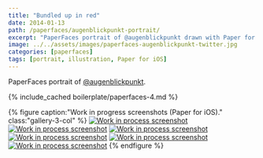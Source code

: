 ```yaml
---
title: "Bundled up in red"
date: 2014-01-13
path: /paperfaces/augenblickpunkt-portrait/
excerpt: "PaperFaces portrait of @augenblickpunkt drawn with Paper for iOS on an iPad."
image: ../../assets/images/paperfaces-augenblickpunkt-twitter.jpg
categories: [paperfaces]
tags: [portrait, illustration, Paper for iOS]
---
```


PaperFaces portrait of [@augenblickpunkt](https://twitter.com/augenblickpunkt).

{% include_cached boilerplate/paperfaces-4.md %}

{% figure caption:"Work in progress screenshots (Paper for iOS)." class:"gallery-3-col" %}
[![Work in process screenshot](../../assets/images/paperfaces-augenblickpunkt-process-1-600.jpg)](../../assets/images/paperfaces-augenblickpunkt-process-1-lg.jpg)
[![Work in process screenshot](../../assets/images/paperfaces-augenblickpunkt-process-2-600.jpg)](../../assets/images/paperfaces-augenblickpunkt-process-2-lg.jpg)
[![Work in process screenshot](../../assets/images/paperfaces-augenblickpunkt-process-3-600.jpg)](../../assets/images/paperfaces-augenblickpunkt-process-3-lg.jpg)
[![Work in process screenshot](../../assets/images/paperfaces-augenblickpunkt-process-4-600.jpg)](../../assets/images/paperfaces-augenblickpunkt-process-4-lg.jpg)
[![Work in process screenshot](../../assets/images/paperfaces-augenblickpunkt-process-5-600.jpg)](../../assets/images/paperfaces-augenblickpunkt-process-5-lg.jpg)
[![Work in process screenshot](../../assets/images/paperfaces-augenblickpunkt-process-6-600.jpg)](../../assets/images/paperfaces-augenblickpunkt-process-6-lg.jpg)
{% endfigure %}
